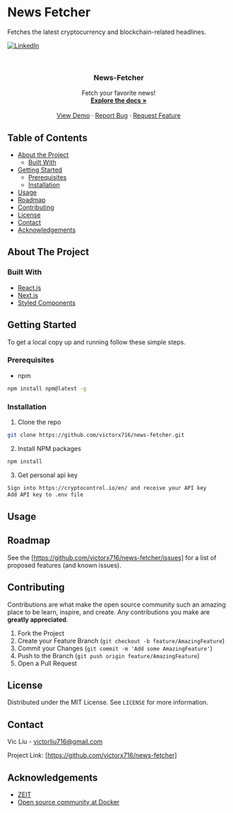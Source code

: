 # News Fetcher
Fetches the latest cryptocurrency and blockchain-related headlines.

[![LinkedIn][linkedin-shield]][linkedin-url]


<!-- PROJECT LOGO -->
<br />
<p align="center">
  <a href="https://github.com/victorx716/news-fetcher"></a>

  <h3 align="center">News-Fetcher</h3>

  <p align="center">
    Fetch your favorite news!
    <br />
    <a href="https://github.com/victorx716/news-fetcher"><strong>Explore the docs »</strong></a>
    <br />
    <br />
    <a href="https://github.com/victorx716/news-fetcher">View Demo</a>
    ·
    <a href="https://github.com/victorx716/news-fetcher/issues">Report Bug</a>
    ·
    <a href="https://github.com/victorx716/news-fetcher/issues">Request Feature</a>
  </p>
</p>



<!-- TABLE OF CONTENTS -->
## Table of Contents

* [About the Project](#about-the-project)
  * [Built With](#built-with)
* [Getting Started](#getting-started)
  * [Prerequisites](#prerequisites)
  * [Installation](#installation)
* [Usage](#usage)
* [Roadmap](#roadmap)
* [Contributing](#contributing)
* [License](#license)
* [Contact](#contact)
* [Acknowledgements](#acknowledgements)



<!-- ABOUT THE PROJECT -->
## About The Project


### Built With

* [React.js](https://reactjs.org/)
* [Next.js](https://nextjs.org/)
* [Styled Components](https://www.styled-components.com/)


<!-- GETTING STARTED -->
## Getting Started

To get a local copy up and running follow these simple steps.

### Prerequisites

* npm
```sh
npm install npm@latest -g
```

### Installation
 
1. Clone the repo
```sh
git clone https://github.com/victorx716/news-fetcher.git
```
2. Install NPM packages
```sh
npm install
```
3. Get personal api key
```sh
Sign into https://cryptocontrol.io/en/ and receive your API key
Add API key to .env file
```


<!-- USAGE EXAMPLES -->
## Usage


<!-- ROADMAP -->
## Roadmap

See the [https://github.com/victorx716/news-fetcher/issues] for a list of proposed features (and known issues).



<!-- CONTRIBUTING -->
## Contributing

Contributions are what make the open source community such an amazing place to be learn, inspire, and create. Any contributions you make are **greatly appreciated**.

1. Fork the Project
2. Create your Feature Branch (`git checkout -b feature/AmazingFeature`)
3. Commit your Changes (`git commit -m 'Add some AmazingFeature'`)
4. Push to the Branch (`git push origin feature/AmazingFeature`)
5. Open a Pull Request



<!-- LICENSE -->
## License

Distributed under the MIT License. See `LICENSE` for more information.



<!-- CONTACT -->
## Contact

Vic Liu - victorliu716@gmail.com 

Project Link: [https://github.com/victorx716/news-fetcher]


<!-- ACKNOWLEDGEMENTS -->
## Acknowledgements
* [ZEIT](https://github.com/zeit)
* [Open source community at Docker](https://www.docker.com/)



[linkedin-shield]: https://img.shields.io/badge/-LinkedIn-black.svg?style=flat-square&logo=linkedin&colorB=555
[linkedin-url]: https://www.linkedin.com/in/victorjliu/

